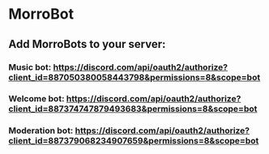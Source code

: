 # MorroBot

## Add MorroBots to your server:

### Music bot: https://discord.com/api/oauth2/authorize?client_id=887050380058443798&permissions=8&scope=bot

### Welcome bot: https://discord.com/api/oauth2/authorize?client_id=887374747879493683&permissions=8&scope=bot

### Moderation bot: https://discord.com/api/oauth2/authorize?client_id=887379068234907659&permissions=8&scope=bot
